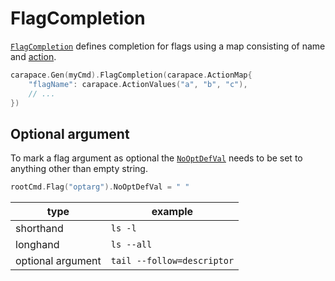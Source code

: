 # FlagCompletion

[`FlagCompletion`] defines completion for flags using a map consisting of name and [action](../action.md).

```go
carapace.Gen(myCmd).FlagCompletion(carapace.ActionMap{
    "flagName": carapace.ActionValues("a", "b", "c"),
    // ...
})
```

## Optional argument

To mark a flag argument as optional the [`NoOptDefVal`] needs to be set to anything other than empty string.

```go
rootCmd.Flag("optarg").NoOptDefVal = " "
```

| type | example |
| --- | --- |
| shorthand | `ls -l` |
| longhand | `ls --all` |
| optional argument | `tail --follow=descriptor` |


[`FlagCompletion`]:https://pkg.go.dev/github.com/rsteube/carapace#Carapace.FlagCompletion
[`NoOptDefVal`]:https://pkg.go.dev/github.com/spf13/pflag#Flag
